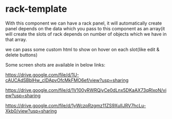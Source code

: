 # rack-template

With this component we can have a rack panel, it will automatically create panel depends on the data which you pass to this component as an array(it will create the slots of rack depends on number of objects which we have in that array.

we can pass some custom html to show on hover on each slot(like edit & delete buttons)

Some screen shots are available in below links:

https://drive.google.com/file/d/1U-cAUCAdSBblHw_clDApvOfcMkFMO6ef/view?usp=sharing

https://drive.google.com/file/d/1V100yRWRQiyCe0dLnx5DKaAX73qRlxoN/view?usp=sharing

https://drive.google.com/file/d/1yWczpRzgmz11ZS9XuIlJRV7hcLu-Xkb0/view?usp=sharing
